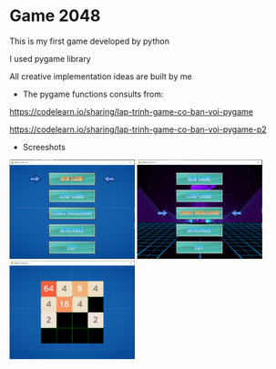 # Game 2048

This is my first game developed by python

I used pygame library

All creative implementation ideas are built by me

* The pygame functions consults from:

https://codelearn.io/sharing/lap-trinh-game-co-ban-voi-pygame

https://codelearn.io/sharing/lap-trinh-game-co-ban-voi-pygame-p2

* Screeshots

<p float="left">
  <img src="Screenshot/1.png" width="220" />
  <img src="Screenshot/2.png" width="220" /> 
  <img src="Screenshot/3.png" width="220" />
</p>

